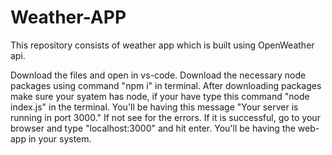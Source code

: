 # Weather-APP
This repository consists of weather app which is built using OpenWeather api.

Download the files and open in vs-code.
Download the necessary node packages using command "npm i" in terminal.
After downloading packages make sure your syatem has node, if your have type this command "node index.js" in the terminal.
You'll be having this message "Your server is running in port 3000." If not see for the errors.
If it is successful, go to your browser and type "localhost:3000" and hit enter.
You'll be having the web-app in your system.
